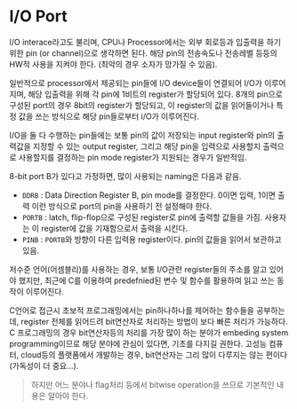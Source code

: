 # I/O Port

I/O interace라고도 불리며, CPU나 Processor에서는 외부 회로등과 입출력을 하기 위한 pin (or channel)으로 생각하면 된다. 해당 pin의 전송속도나 전송레벨 등등의 HW적 사용을 지켜야 한다. (최악의 경우 소자가 망가질 수 있음).

일반적으로 processor에서 제공되는 pin들에 I/O device들이 연결되어 I/O가 이루어지며, 해당 입출력을 위해 각 pin에 1비트의 register가 할당되어 있다. 8개의 pin으로 구성된 port의 경우 8bit의 register가 할당되고, 이 register의 값을 읽어들이거나 특정 값을 쓰는 방식으로 해당 pin들로부터 i/O가 이루어진다.

I/O을 둘 다 수행하는 pin들에는 보통 pin의 값이 저장되는 input register와 pin의 출력값을 지정할 수 있는 output register, 그리고 해당 pin을 입력으로 사용할지 출력으로 사용할지를 결정하는 pin mode register가 지원되는 경우가 일반적임.

8-bit port B가 있다고 가정하면, 많이 사용되는 naming은 다음과 같음.
* `DDRB` : Data Direction Register B, pin mode를 결정한다. 0이면 입력, 1이면 출력 이런 방식으로 port의 pin을 사용하기 전 설정해야 한다.
* `PORTB` : latch, flip-flop으로 구성된 register로 pin에 출력할 값들을 가짐. 사용자는 이 register에 값을 기재함으로서 출력을 시킨다.
* `PINB` : `PORTB`와 방향이 다른 입력용 register이다. pin의 값들을 읽어서 보관하고 있음. 


저수준 언어(어셈블리)를 사용하는 경우, 보통 I/O관련 register들의 주소를 알고 있어야 했지만, 최근에 C를 이용하여 predefnied된 변수 및 함수를 활용하여 읽고 쓰는 동작이 이루어진다.

C언어로 접근시 초보적 프로그래밍에서는 pin하나하나를 제어하는 함수들을 공부하는데, register 전체를 읽어드려 bit연산자로 처리하는 방법이 보다 빠른 처리가 가능하다. C 프로그래밍의 경우 bit연산자등의 처리를 가장 많이 하는 분야가 embeding system programming이므로 해당 분야에 관심이 있다면, 기초를 다지길 권한다. 고성능 컴퓨터, cloud등의 플랫폼에서 개발하는 경우, bit연산자는 그리 많이 다루지는 않는 편이다 (가독성이 더 중요...).

> 하지만 어느 분야나 flag처리 등에서 bitwise operation을 쓰므로 기본적인 내용은 알아야 한다.